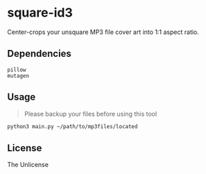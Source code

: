 # square-id3
Center-crops your unsquare MP3 file cover art into 1:1 aspect ratio.


## Dependencies
```
pillow
mutagen
```

## Usage
> Please backup your files before using this tool
```sh
python3 main.py ~/path/to/mp3files/located
```

## License
The Unlicense
